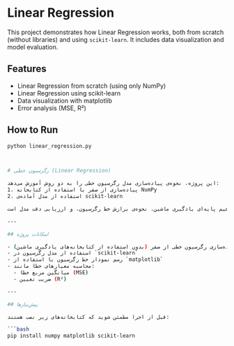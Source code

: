 # Linear Regression

This project demonstrates how Linear Regression works, both from scratch (without libraries) and using `scikit-learn`. It includes data visualization and model evaluation.

## Features
- Linear Regression from scratch (using only NumPy)
- Linear Regression using scikit-learn
- Data visualization with matplotlib
- Error analysis (MSE, R²)

## How to Run
```bash
python linear_regression.py



# رگرسیون خطی (Linear Regression)

این پروژه، نحوه‌ی پیاده‌سازی مدل رگرسیون خطی را به دو روش آموزش می‌دهد:
1. پیاده‌سازی از صفر با استفاده از کتابخانه NumPy
2. استفاده از مدل آماده‌ی scikit-learn

هدف این پروژه آشنایی با مفاهیم پایه‌ای یادگیری ماشین، نحوه‌ی برازش خط رگرسیون، و ارزیابی دقت مدل است.

---

## امکانات پروژه

- پیاده‌سازی رگرسیون خطی از صفر (بدون استفاده از کتابخانه‌های یادگیری ماشین)
- استفاده از مدل رگرسیون در `scikit-learn`
- رسم نمودار خط رگرسیون با استفاده از `matplotlib`
- محاسبه معیارهای خطا مانند:
  - میانگین مربع خطا (MSE)
  - ضریب تعیین (R²)

---

## پیش‌نیازها

قبل از اجرا مطمئن شوید که کتابخانه‌های زیر نصب هستند:

```bash
pip install numpy matplotlib scikit-learn
